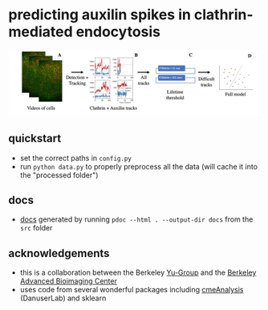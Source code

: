 # predicting auxilin spikes in clathrin-mediated endocytosis

![](reports/figs/fig_pipeline.jpg)

## quickstart
- set the correct paths in `config.py`
- run `python data.py` to properly preprocess all the data (will cache it into the "processed folder")

## docs
- [docs]() generated by running `pdoc --html . --output-dir docs` from the `src` folder

## acknowledgements
- this is a collaboration between the Berkeley [Yu-Group](https://www.stat.berkeley.edu/~yugroup/) and the [Berkeley Advanced Bioimaging Center](http://abc.berkeley.edu/)
- uses code from several wonderful packages including [cmeAnalysis](https://github.com/DanuserLab/cmeAnalysis) (DanuserLab) and sklearn